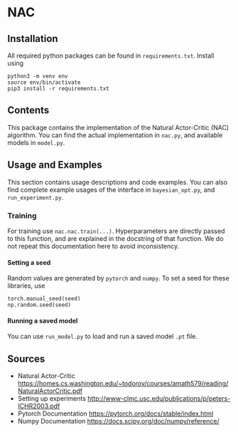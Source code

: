 # NAC

## Installation

All required python packages can be found in `requirements.txt`. Install using

```
python3 -m venv env
source env/bin/activate
pip3 install -r requirements.txt
```

## Contents

This package contains the implementation of the Natural Actor-Critic (NAC) algorithm.
You can find the actual implementation in `nac.py`, and available models in `model.py`.

## Usage and Examples

This section contains usage descriptions and code examples.
You can also find complete example usages of the interface in `bayesian_opt.py`, and `run_experiment.py`.

### Training
For training use `nac.nac.train(...)`. Hyperparameters are directly passed to this function, and are explained in the docstring of that function. We do not repeat this documentation here to avoid inconsistency.

#### Setting a seed
Random values are generated by `pytorch` and `numpy`. To set a seed for these libraries, use
```
torch.manual_seed(seed)
np.random.seed(seed)
```

#### Running a saved model
You can use `run_model.py` to load and run a saved model `.pt` file.

## Sources
 - Natural Actor-Critic https://homes.cs.washington.edu/~todorov/courses/amath579/reading/NaturalActorCritic.pdf
 - Setting up experiments http://www-clmc.usc.edu/publications/p/peters-ICHR2003.pdf
 - Pytorch Documentation https://pytorch.org/docs/stable/index.html
 - Numpy Documentation https://docs.scipy.org/doc/numpy/reference/